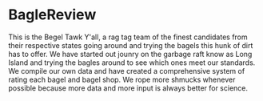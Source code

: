 # BagleReview

This is the Begel Tawk Y'all, a rag tag team of the finest candidates from their respective states going around and trying the bagels this hunk of dirt has to offer. We have started out jounry on the garbage raft know as Long Island and trying the bagles around to see which ones meet our standards. We compile our own data and have created a comprehensive system of rating each bagel and bagel shop. We rope more shmucks whenever possible because more data and more input is always better for science.
